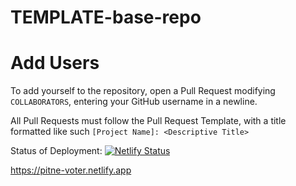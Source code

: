 # TEMPLATE-base-repo

# Add Users
To add yourself to the repository, open a Pull Request modifying `COLLABORATORS`, entering your GitHub username in a newline.

All Pull Requests must follow the Pull Request Template, with a title formatted like such `[Project Name]: <Descriptive Title>`

Status of Deployment:
[![Netlify Status](https://api.netlify.com/api/v1/badges/2475ff74-781c-4ac2-b8c6-3966fa276ea6/deploy-status)](https://app.netlify.com/sites/pitne-voter/deploys)


https://pitne-voter.netlify.app
